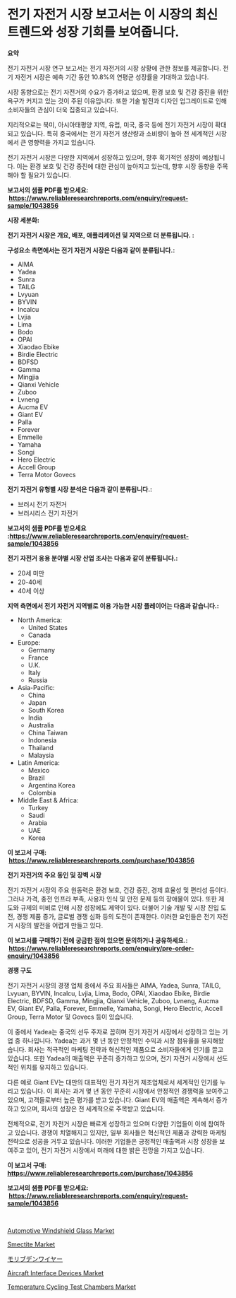 <p><h1>전기 자전거 시장 보고서는 이 시장의 최신 트렌드와 성장 기회를 보여줍니다.</h1></p><p><strong>요약</strong></p>
<p><p>전기 자전거 시장 연구 보고서는 전기 자전거의 시장 상황에 관한 정보를 제공합니다. 전기 자전거 시장은 예측 기간 동안 10.8%의 연평균 성장률을 기대하고 있습니다.</p><p>시장 동향으로는 전기 자전거의 수요가 증가하고 있으며, 환경 보호 및 건강 증진을 위한 욕구가 커지고 있는 것이 주된 이유입니다. 또한 기술 발전과 디자인 업그레이드로 인해 소비자들의 관심이 더욱 집중되고 있습니다.</p><p>지리적으로는 북미, 아시아태평양 지역, 유럽, 미국, 중국 등에 전기 자전거 시장이 확대되고 있습니다. 특히 중국에서는 전기 자전거 생산량과 소비량이 높아 전 세계적인 시장에서 큰 영향력을 가지고 있습니다.</p><p>전기 자전거 시장은 다양한 지역에서 성장하고 있으며, 향후 획기적인 성장이 예상됩니다. 이는 환경 보호 및 건강 증진에 대한 관심이 높아지고 있는데, 향후 시장 동향을 주목해야 할 필요가 있습니다.</p></p>
<p><strong>보고서의 샘플 PDF를 받으세요: &nbsp;<a href="https://www.reliableresearchreports.com/enquiry/request-sample/1043856">https://www.reliableresearchreports.com/enquiry/request-sample/1043856</a></strong></p>
<p><strong>시장 세분화:</strong></p>
<p><strong> 전기 자전거 시장은 개요, 배포, 애플리케이션 및 지역으로 더 분류됩니다. :</strong></p>
<p><strong>구성요소 측면에서는 전기 자전거 시장은 다음과 같이 분류됩니다.:</strong></p>
<p><ul><li>AIMA</li><li>Yadea</li><li>Sunra</li><li>TAILG</li><li>Lvyuan</li><li>BYVIN</li><li>Incalcu</li><li>Lvjia</li><li>Lima</li><li>Bodo</li><li>OPAI</li><li>Xiaodao Ebike</li><li>Birdie Electric</li><li>BDFSD</li><li>Gamma</li><li>Mingjia</li><li>Qianxi Vehicle</li><li>Zuboo</li><li>Lvneng</li><li>Aucma EV</li><li>Giant EV</li><li>Palla</li><li>Forever</li><li>Emmelle</li><li>Yamaha</li><li>Songi</li><li>Hero Electric</li><li>Accell Group</li><li>Terra Motor
    Govecs</li></ul></p>
<p><strong> 전기 자전거 유형별 시장 분석은 다음과 같이 분류됩니다.:</strong></p>
<p><ul><li>브러시 전기 자전거</li><li>브러시리스 전기 자전거</li></ul></p>
<p><strong>보고서의 샘플 PDF를 받으세요 :<a href="https://www.reliableresearchreports.com/enquiry/request-sample/1043856">https://www.reliableresearchreports.com/enquiry/request-sample/1043856</a></strong></p>
<p><strong> 전기 자전거 응용 분야별 시장 산업 조사는 다음과 같이 분류됩니다.:</strong></p>
<p><ul><li>20세 미만</li><li>20-40세</li><li>40세 이상</li></ul></p>
<p><strong>지역 측면에서 전기 자전거 지역별로 이용 가능한 시장 플레이어는 다음과 같습니다.:</strong></p>
<p><ul>
    <li>
        North America:
        <ul>
            <li>United States</li>
            <li>Canada</li>
        </ul>
    </li>
    <li>
        Europe:
        <ul>
            <li>Germany</li>
            <li>France</li>
            <li>U.K.</li>
            <li>Italy</li>
            <li>Russia</li>
        </ul>
    </li>
    <li>
        Asia-Pacific:
        <ul>
            <li>China</li>
            <li>Japan</li>
            <li>South Korea</li>
            <li>India</li>
            <li>Australia</li>
            <li>China Taiwan</li>
            <li>Indonesia</li>
            <li>Thailand</li>
            <li>Malaysia</li>
        </ul>
    </li>
    <li>
        Latin America:
        <ul>
            <li>Mexico</li>
            <li>Brazil</li>
            <li>Argentina Korea</li>
            <li>Colombia</li>
        </ul>
    </li>
    <li>
        Middle East & Africa:
        <ul>
            <li>Turkey</li>
            <li>Saudi</li>
            <li>Arabia</li>
            <li>UAE</li>
            <li>Korea</li>
        </ul>
    </li>
    </ul></p>
<p><strong>이 보고서 구매: &nbsp;<a href="https://www.reliableresearchreports.com/purchase/1043856">https://www.reliableresearchreports.com/purchase/1043856</a></strong></p>
<p><strong>전기 자전거의 주요 동인 및 장벽 시장</strong></p>
<p><p>전기 자전거 시장의 주요 원동력은 환경 보호, 건강 증진, 경제 효율성 및 편리성 등이다. 그러나 가격, 충전 인프라 부족, 사용자 인식 및 안전 문제 등의 장애물이 있다. 또한 제도와 규제의 미비로 인해 시장 성장에도 제약이 있다. 더불어 기술 개발 및 시장 진입 도전, 경쟁 제품 증가, 글로벌 경쟁 심화 등의 도전이 존재한다. 이러한 요인들은 전기 자전거 시장의 발전을 어렵게 만들고 있다.</p></p>
<p><strong>이 보고서를 구매하기 전에 궁금한 점이 있으면 문의하거나 공유하세요.: &nbsp;<a href="https://www.reliableresearchreports.com/enquiry/pre-order-enquiry/1043856">https://www.reliableresearchreports.com/enquiry/pre-order-enquiry/1043856</a></strong></p>
<p><strong>경쟁 구도</strong></p>
<p><p>전기 자전거 시장의 경쟁 업체 중에서 주요 회사들은 AIMA, Yadea, Sunra, TAILG, Lvyuan, BYVIN, Incalcu, Lvjia, Lima, Bodo, OPAI, Xiaodao Ebike, Birdie Electric, BDFSD, Gamma, Mingjia, Qianxi Vehicle, Zuboo, Lvneng, Aucma EV, Giant EV, Palla, Forever, Emmelle, Yamaha, Songi, Hero Electric, Accell Group, Terra Motor 및 Govecs 등이 있습니다.</p><p>이 중에서 Yadea는 중국의 선두 주자로 꼽히며 전기 자전거 시장에서 성장하고 있는 기업 중 하나입니다. Yadea는 과거 몇 년 동안 안정적인 수익과 시장 점유율을 유지해왔습니다. 회사는 적극적인 마케팅 전략과 혁신적인 제품으로 소비자들에게 인기를 끌고 있습니다. 또한 Yadea의 매출액은 꾸준히 증가하고 있으며, 전기 자전거 시장에서 선도적인 위치를 유지하고 있습니다.</p><p>다른 예로 Giant EV는 대만의 대표적인 전기 자전거 제조업체로서 세계적인 인기를 누리고 있습니다. 이 회사는 과거 몇 년 동안 꾸준히 시장에서 안정적인 경쟁력을 보여주고 있으며, 고객들로부터 높은 평가를 받고 있습니다. Giant EV의 매출액은 계속해서 증가하고 있으며, 회사의 성장은 전 세계적으로 주목받고 있습니다.</p><p>전체적으로, 전기 자전거 시장은 빠르게 성장하고 있으며 다양한 기업들이 이에 참여하고 있습니다. 경쟁이 치열해지고 있지만, 일부 회사들은 혁신적인 제품과 강력한 마케팅 전략으로 성공을 거두고 있습니다. 이러한 기업들은 긍정적인 매출액과 시장 성장을 보여주고 있어, 전기 자전거 시장에서 미래에 대한 밝은 전망을 가지고 있습니다.</p></p>
<p><strong>이 보고서 구매: &nbsp; <a href="https://www.reliableresearchreports.com/purchase/1043856">https://www.reliableresearchreports.com/purchase/1043856</a></strong></p>
<p><strong>보고서의 샘플 PDF를 받으세요: &nbsp;<a href="https://www.reliableresearchreports.com/enquiry/request-sample/1043856">https://www.reliableresearchreports.com/enquiry/request-sample/1043856</a></strong><strong></strong></p>
<p>&nbsp;</p>
<p><p><a href="https://github.com/abdelrhmankishk22/Market-Research-Report-List-3/blob/main/automotive-windshield-glass-market.md">Automotive Windshield Glass Market</a></p><p><a href="https://issuu.com/reportprime-2/docs/smectite-market-size-2030.pptx">Smectite Market</a></p><p><a href="https://medium.com/@luispacocha/%E3%83%A2%E3%83%AA%E3%83%96%E3%83%87%E3%83%B3%E7%B7%9A%E5%B8%82%E5%A0%B4%E3%81%AF-%E5%B8%82%E5%A0%B4%E3%82%B7%E3%82%A7%E3%82%A2-%E5%B8%82%E5%A0%B4%E5%8B%95%E5%90%91-%E5%B8%82%E5%A0%B4%E6%88%90%E9%95%B7%E3%81%AB%E9%96%A2%E3%81%99%E3%82%8B%E6%83%85%E5%A0%B1%E3%82%92%E6%8F%90%E4%BE%9B%E3%81%97%E3%81%A6%E3%81%84%E3%81%BE%E3%81%99-f50923f4a464">モリブデンワイヤー</a></p><p><a href="https://view.publitas.com/reportprime-1/aircraft-interface-devices-market-size-focuses-on-market-dynamics-in-depth-analysis-and-future-projections-of-its-market-forecasted-for-period-from-2024-to-2031/">Aircraft Interface Devices Market</a></p><p><a href="https://picayune-night-cbd.notion.site/Global-Temperature-Cycling-Test-Chambers-Market-Size-and-Market-Trends-Insights-and-Projections-fro-8facadb1915948f2b004db6ccf19c196">Temperature Cycling Test Chambers Market</a></p></p>